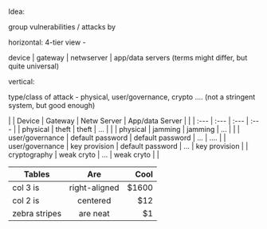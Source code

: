 Idea:

group vulnerabilities / attacks by

horizontal: 4-tier view -   

device  |   gateway  |   netwserver  |   app/data servers  (terms might differ, but quite universal)

vertical: 

type/class of attack  - physical, user/governance, crypto .... (not a stringent system, but good enough)


|                 |   Device    |   Gateway    |   Netw Server    |   App/data Server    |
|                 | :---          |     :---      |        :---  |       :---  |
| physical               | theft    | theft     | ...    |   | 
| physical               | jamming    | jamming     | ...    |   | 
| user/governance | default password    | default password   | ...   | .... |
| user/governance | key provision    | default password   | ...   | key provision |
| cryptography               | weak cryto     | ...     | weak cryto    |   | 



| Tables        | Are           | Cool  |
| ------------- |:-------------:| -----:|
| col 3 is      | right-aligned | $1600 |
| col 2 is      | centered      |   $12 |
| zebra stripes | are neat      |    $1 |
